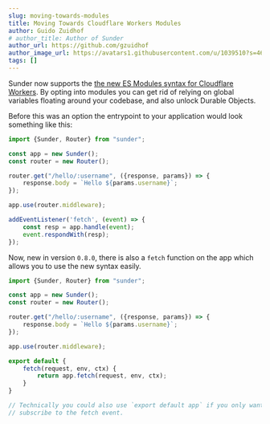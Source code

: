 ```yaml
---
slug: moving-towards-modules
title: Moving Towards Cloudflare Workers Modules
author: Guido Zuidhof
# author_title: Author of Sunder
author_url: https://github.com/gzuidhof
author_image_url: https://avatars1.githubusercontent.com/u/1039510?s=460&v=4
tags: []
---
```


Sunder now supports the [the new ES Modules syntax for Cloudflare Workers](https://developers.cloudflare.com/workers/cli-wrangler/configuration#modules). By opting into modules you can get rid of relying on global variables floating around your codebase, and also unlock Durable Objects.

<!--truncate-->

Before this was an option the entrypoint to your application would look something like this:

```typescript
import {Sunder, Router} from "sunder";

const app = new Sunder();
const router = new Router();

router.get("/hello/:username", ({response, params}) => {
    response.body = `Hello ${params.username}`;
});

app.use(router.middleware);

addEventListener('fetch', (event) => {
    const resp = app.handle(event);
    event.respondWith(resp);
});
```

Now, new in version `0.8.0`, there is also a `fetch` function on the app which allows you to use the new syntax easily.

```typescript
import {Sunder, Router} from "sunder";

const app = new Sunder();
const router = new Router();

router.get("/hello/:username", ({response, params}) => {
    response.body = `Hello ${params.username}`;
});

app.use(router.middleware);

export default {
    fetch(request, env, ctx) {
        return app.fetch(request, env, ctx);
    }
}

// Technically you could also use `export default app` if you only want to
// subscribe to the fetch event.
```